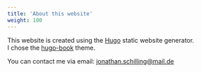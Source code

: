 ```yaml
---
title: 'About this website'
weight: 100
---
```


This website is created using the [Hugo](https://gohugo.io/) static website generator.  
I chose the [hugo-book](https://github.com/alex-shpak/hugo-book) theme.

You can contact me via email: [jonathan.schilling@mail.de](mailto:jonathan.schilling@mail.de?subject=Lab@Home)
